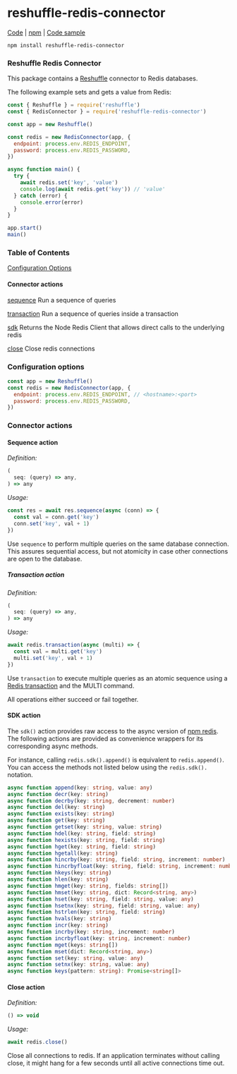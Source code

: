 # reshuffle-redis-connector

[Code](https://github.com/reshufflehq/reshuffle-redis-connector) |
[npm](https://www.npmjs.com/package/reshuffle-redis-connector) |
[Code sample](https://github.com/reshufflehq/reshuffle-redis-connector/examples)

`npm install reshuffle-redis-connector`

### Reshuffle Redis Connector

This package contains a [Reshuffle](https://github.com/reshufflehq/reshuffle)
connector to Redis databases.

The following example sets and gets a value from Redis:

```js
const { Reshuffle } = require('reshuffle')
const { RedisConnector } = require('reshuffle-redis-connector')

const app = new Reshuffle()

const redis = new RedisConnector(app, {
  endpoint: process.env.REDIS_ENDPOINT,
  password: process.env.REDIS_PASSWORD,
})

async function main() {
  try {
    await redis.set('key', 'value')
    console.log(await redis.get('key')) // 'value'
  } catch (error) {
    console.error(error)
  }   
}

app.start()
main()
```

### Table of Contents

[Configuration Options](#configuration)

#### Connector actions

[sequence](#sequence) Run a sequence of queries

[transaction](#transaction) Run a sequence of queries inside a transaction

[sdk](#sdk) Returns the Node Redis Client that allows direct calls to the underlying redis

[close](#close) Close redis connections

### <a name="configuration"></a> Configuration options

```js
const app = new Reshuffle()
const redis = new RedisConnector(app, {
  endpoint: process.env.REDIS_ENDPOINT, // <hostname>:<port>
  password: process.env.REDIS_PASSWORD,
})
```

### Connector actions

#### <a name="sequence"></a> Sequence action

_Definition:_
```js
(
  seq: (query) => any,
) => any
```

_Usage:_

```js
const res = await res.sequence(async (conn) => {
  const val = conn.get('key')
  conn.set('key', val + 1)
})
```

Use `sequence` to perform multiple queries on the same database connection.
This assures sequential access, but not atomicity in case other connections
are open to the database.

##### <a name="transaction"></a> Transaction action

_Definition:_
```js
(
  seq: (query) => any,
) => any
```

_Usage:_

```js
await redis.transaction(async (multi) => {
  const val = multi.get('key')
  multi.set('key', val + 1)
})
```

Use `transaction` to execute multiple queries as an atomic sequence using a
[Redis transaction](https://redis.io/topics/transactions) and the MULTI
command. 

All operations either succeed or fail together.

#### <a name="sdk"></a> SDK action

The `sdk()` action provides raw access to the async version of [npm redis](https://www.npmjs.com/package/redis). The following actions are provided
as convenience wrappers for its corresponding async methods. 

For instance, calling `redis.sdk().append()` is equivalent to `redis.append()`. You can
access the methods not listed below using the `redis.sdk().` notation.

```ts
async function append(key: string, value: any)
async function decr(key: string)
async function decrby(key: string, decrement: number)
async function del(key: string)
async function exists(key: string)
async function get(key: string)
async function getset(key: string, value: string)
async function hdel(key: string, field: string)
async function hexists(key: string, field: string)
async function hget(key: string, field: string)
async function hgetall(key: string)
async function hincrby(key: string, field: string, increment: number)
async function hincrbyfloat(key: string, field: string, increment: number)
async function hkeys(key: string)
async function hlen(key: string)
async function hmget(key: string, fields: string[])
async function hmset(key: string, dict: Record<string, any>)
async function hset(key: string, field: string, value: any)
async function hsetnx(key: string, field: string, value: any)
async function hstrlen(key: string, field: string)
async function hvals(key: string)
async function incr(key: string)
async function incrby(key: string, increment: number)
async function incrbyfloat(key: string, increment: number)
async function mget(keys: string[])
async function mset(dict: Record<string, any>)
async function set(key: string, value: any)
async function setnx(key: string, value: any)
async function keys(pattern: string): Promise<string[]>
```

#### <a name="close"></a> Close action

_Definition:_

```ts
() => void
```

_Usage:_

```js
await redis.close()
```

Close all connections to redis. If an application terminates without
calling close, it might hang for a few seconds until all active connections
time out.
